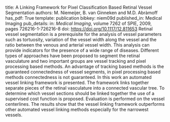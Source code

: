 title: A Linking Framework for Pixel Classification Based Retinal Vessel Segmentation
authors: M. Niemeijer, B. van Ginneken and M.D. Abràmoff
has_pdf: True
template: publication
bibkey: niem09d
published_in: Medical Imaging
pub_details: in: <i>Medical Imaging</i>, volume 7262 of SPIE, 2009, pages 726216-1-726216-8
doi: https://doi.org/10.1117/12.811653
Retinal vessel segmentation is a prerequisite for the analysis of vessel parameters such as tortuosity, variation of the vessel width along the vessel and the ratio between the venous and arterial vessel width. This analysis can provide indicators for the presence of a wide range of diseases. Different types of approaches have been proposed to segment the retinal vasculature and two important groups are vessel tracking and pixel processing based methods. An advantage of tracking based methods is the guaranteed connectedness of vessel segments, in pixel processing based methods connectedness is not guaranteed. In this work an automated vessel linking framework is presented. The framework links together separate pieces of the retinal vasculature into a connected vascular tree. To determine which vessel sections should be linked together the use of a supervised cost function is proposed. Evaluation is performed on the vessel centerlines. The results show that the vessel linking framework outperforms other automated vessel linking methods especially for the narrowest vessels.


